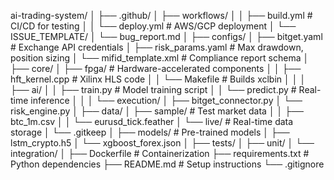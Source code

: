ai-trading-system/
│
├── .github/
│   ├── workflows/
│   │   ├── build.yml          # CI/CD for testing
│   │   └── deploy.yml         # AWS/GCP deployment
│   └── ISSUE_TEMPLATE/
│       └── bug_report.md
│
├── configs/
│   ├── bitget.yaml            # Exchange API credentials
│   ├── risk_params.yaml       # Max drawdown, position sizing
│   └── mifid_template.xml     # Compliance report schema
│
├── core/
│   ├── fpga/                  # Hardware-accelerated components
│   │   ├── hft_kernel.cpp     # Xilinx HLS code
│   │   └── Makefile           # Builds xclbin
│   │
│   ├── ai/
│   │   ├── train.py           # Model training script
│   │   └── predict.py         # Real-time inference
│   │
│   └── execution/
│       ├── bitget_connector.py
│       └── risk_engine.py
│
├── data/
│   ├── sample/                # Test market data
│   │   ├── btc_1m.csv
│   │   └── eurusd_tick.feather
│   └── live/                  # Real-time data storage
│       └── .gitkeep
│
├── models/                    # Pre-trained models
│   ├── lstm_crypto.h5
│   └── xgboost_forex.json
│
├── tests/
│   ├── unit/
│   └── integration/
│
├── Dockerfile                 # Containerization
├── requirements.txt           # Python dependencies
├── README.md                  # Setup instructions
└── .gitignore